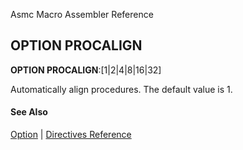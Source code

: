 Asmc Macro Assembler Reference

## OPTION PROCALIGN

**OPTION PROCALIGN**:[1|2|4|8|16|32]

Automatically align procedures. The default value is 1.

#### See Also

[Option](option.md) | [Directives Reference](readme.md)
